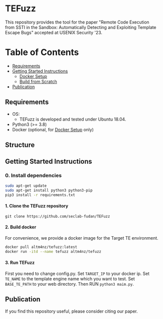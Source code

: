 # TEFuzz 
This repository provides the tool for the paper "Remote Code Execution from SSTI in the Sandbox: Automatically Detecting and Exploiting Template Escape Bugs" accepted at USENIX Security '23.

Table of Contents
=================
* [Requirements](#requirements)
* [Getting Started Instructions](#getting-started-instructions)
  * [Docker Setup](#docker-setup)
  * [Build from Scratch](#build-from-scratch)
* [Publication](#publication)

## Requirements

* OS: 
  - TEFuzz is developed and tested under Ubuntu 18.04.
* Python3 (>= 3.8)
* Docker (optional, for [Docker Setup](#docker-setup) only)

## Structure

## Getting Started Instructions



### **0. Install dependencies**

```bash
sudo apt-get update
sudo apt-get install python3 python3-pip
pip3 install -r requirements.txt
```

#### **1. Clone the TEFuzz repository**

```git
git clone https://github.com/seclab-fudan/TEFuzz
```

#### **2. Build docker**
For convenience, we provide a docker image for the Target TE environment.

```bash
docker pull altm4nz/tefuzz:latest
docker run -itd --name tefuzz altm4nz/tefuzz
```

#### **3. Run TEFuzz**

First you need to change config.py.
Set `TARGET_IP` to your docker ip.
Set `TE_NAME` to the template engine name which you want to test.
Set `BASE_TE_PATH` to your web directory.
Then RUN `python3 maim.py`.


## Publication

If you find this repository useful, please consider citing our paper.

